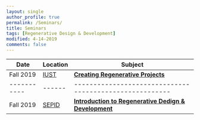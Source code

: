 ```yaml
---
layout: single
author_profile: true
permalink: /Seminars/
title: Seminars
tags: [Regenerative Design & Development]
modified: 4-14-2019
comments: false
---
```



| Date      |Location| **Subject**                                        |
|-----------|--------|----------------------------------------------------|
|Fall 2019  |[IUST](http://www.iust.ac.ir/en)|    [**Creating Regenerative Projects**](/assets/seminars/Regenerative-Development.pdf) |
|-----------|------|-------------------------------------------------------|
|Fall 2019  |[SEPID](https://sepidgroup.com/)|    [**Introduction to Regenerative Dedign & Development**](/assets/seminars/RDD.pdf) |


